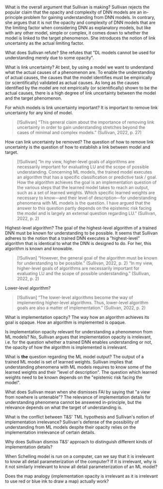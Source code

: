 What is the overall argument that Sullivan is making?
Sullivan rejects the popular claim that the opacity and complexity of DNN models are an in-principle problem for gaining understanding from DNN models. In contrary, she argues that it is not the opacity and complexity of DNN models that are the limiting factor when considering DNN as explanatory models, but like with any other model, simple or complex, it comes down to whether the model is linked to the target phenomenon. She introduces the notion of link uncertainty as the actual limiting factor.

What does Sullivan refute?
She refutes that "DL models cannot be used for understanding merely due to some opacity".


What is link uncertainty?
At best, by using a model we want to understand what the actual causes of a phenomenon are. To enable the understanding of actual causes, the causes that the model identifies must be empirically (or scientifically) validated as actual causes. As long as the causes identified by the model are not empirically (or scientifically) shown to be the actual causes, there is a high degree of link uncertainty between the model and the target phenomenon.


For which models is link uncertainty important?
It is important to remove link uncertainty for any kind of model. 
>[!Sullivan]
>“This general claim about the importance of removing link uncertainty in order to gain understanding stretches beyond the cases of minimal and complex models.” (Sullivan, 2022, p. 27)


How can link uncertainty be removed?
The question of how to remove link uncertainty is the question of how to establish a link between model and target.
>[!Sullivan]
>“In my view, higher-level goals of algorithms are necessarily important for evaluating LU and the scope of possible understanding. Concerning ML models, the trained model executes an algorithm that has a specific classification or predictive task / goal. How the algorithm achieves the goal is an implementation question of the various steps that the learned model takes to reach an output, such as a set of learned weights. Which specific learned weights are necessary to know—and their level of description—for understanding phenomena with ML models is the question. I have argued that the answer to this question partly depends on the epistemic risk facing the model and is largely an external question regarding LU.” (Sullivan, 2022, p. 2)


Highest-level algorithm?
The goal of the highest-level algorithm of a trained DNN must be known for understanding to be possible. It seems that Sullivan adheres to the notion that a trained DNN executes a "highest-level" algorithm that is identical to what the DNN is designed to do. For her, this algorithm is known and knowable.

>[!Sullivan]
>“However, the general goal of the algorithm must be known for understanding to be possible.” (Sullivan, 2022, p. 2)
>“In my view, higher-level goals of algorithms are necessarily important for evaluating LU and the scope of possible understanding.” (Sullivan, 2022, p. 2)


Lower-level algorithm?
>[!Sullivan]
>“The lower-level algorithms become the way of implementing higher-level algorithms. Thus, lower-level algorithm goals are also a matter of implementation.” (Sullivan, 2022, p. 2)


What is implementation opacity?
The way how an algorithm achieves its goal is opaque.
How an algorithm is implemented is opaque.


Is implementation opacity relevant for understanding a phenomenon from ML models?
No, Sullivan argues that implementation opacity is irrelevant, i.e. for the question whether a trained DNN enables understanding or not, the opacity of how the algorithm is implemented is irrelevant.

What is **the** question regarding the ML model output?
The output of a trained ML model is set of learned weights. Sullivan implies that understanding phenomena with ML models requires to know some of the learned weights and their "level of description". The question which learned weights need to be known depends on the "epistemic risk facing the model".


What does Sullivan mean when she dismisses FAI by saying that "a view from nowhere is untenable"?
The relevance of implementation details for understanding phenomena cannot be answered in-principle, but the relevance depends on what the target of understanding is.


What is the conflict between T&S' TML hypothesis and Sullivan's notion of implementation irrelevance?
Sullivan's defense of the possibility of understanding from ML models despite their opacity relies on the implementation irrelevance of certain details.


Why does Sullivan dismiss T&S' approach to distinguish different kinds of implementation details?


When Schelling model is run on a computer, can we say that it is irrelevant to know all detail parameterization of the computer? 
If it is irrelevant, why is it not similarly irrelevant to know all detail parameterization of an ML model?


Does the map analogy (implementation opacity is irrelevant as it is irrelevant to use red or blue ink to draw a map) actually work?


